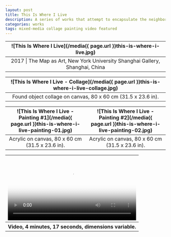 ```yaml
---
layout: post
title: This Is Where I Live
description: A series of works that attempt to encapsulate the neighborhood I was living in in a mixed-media format.
categories: works
tags: mixed-media collage painting video featured
---
```


![This Is Where I Live](/media{{ page.url }}this-is-where-i-live.jpg) |
:----------: |
2017 \| The Map as Art, New York University Shanghai Gallery, Shanghai, China |

![This Is Where I Live - Collage](/media{{ page.url }}this-is-where-i-live-collage.jpg) |
:----------: |
Found object collage on canvas, 80 x 60 cm (31.5 x 23.6 in). |

![This Is Where I Live - Painting #1](/media{{ page.url }}this-is-where-i-live-painting-01.jpg) | ![This Is Where I Live - Painting #2](/media{{ page.url }}this-is-where-i-live-painting-02.jpg)
:----------: | :----------:
Acrylic on canvas, 80 x 60 cm (31.5 x 23.6 in). | Acrylic on canvas, 80 x 60 cm (31.5 x 23.6 in).

<table style="width: 100%;">
  <thead><tr><th>
    <video controls width="100%" preload="auto" poster="/media{{ page.url }}this-is-where-i-live-video.jpg">
      <source src="/media{{ page.url }}this-is-where-i-live-video.mp4" type='video/mp4'>
    </video>
  </th></tr></thead>
  <tbody><tr style="text-align: center;"><th>
    Video, 4 minutes, 17 seconds, dimensions variable.
  </th></tr></tbody>
</table>
